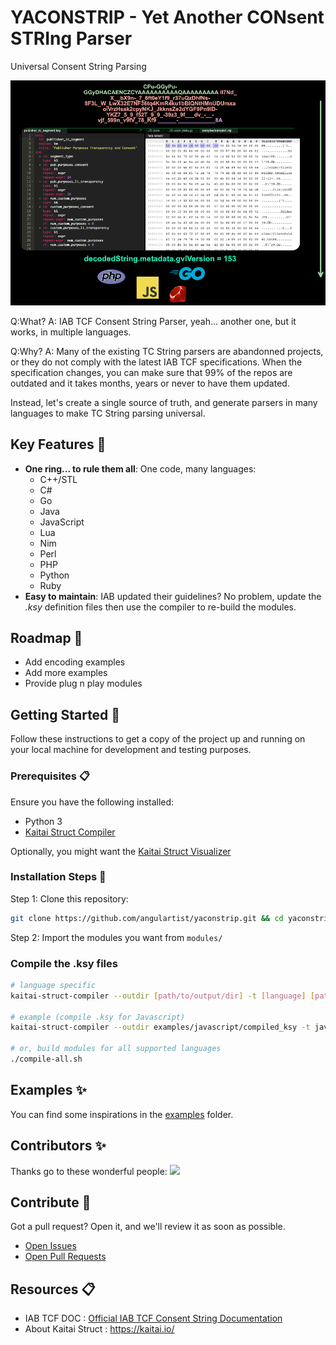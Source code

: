 # YACONSTRIP - Yet Another CONsent STRIng Parser

Universal Consent String Parsing

![YACONSTRIP](docs/header.png)

Q:What?
A: IAB TCF Consent String Parser, yeah... another one, but it works, in multiple languages.

Q:Why? 
A: Many of the existing TC String parsers are abandonned projects, or they do not comply
with the latest IAB TCF specifications. When the specification changes, you can make sure that
99% of the repos are outdated and it takes months, years or never to have them updated.

Instead, let's create a single source of truth, and generate parsers in many languages to make TC String parsing universal.


## Key Features 🎯
- **One ring... to rule them all**: One code, many languages:
    - C++/STL
    - C#
    - Go 
    - Java
    - JavaScript
    - Lua
    - Nim 
    - Perl
    - PHP
    - Python
    - Ruby
- **Easy to maintain**: IAB updated their guidelines? No problem, update the _.ksy_ definition files then use the compiler to re-build the modules.


## Roadmap 🎯
- Add encoding examples
- Add more examples
- Provide plug n play modules

## Getting Started 🚀

Follow these instructions to get a copy of the project up and running on your local machine for development and testing purposes.

### Prerequisites 📋

Ensure you have the following installed:
- Python 3
- [Kaitai Struct Compiler](https://kaitai.io/#download)

Optionally, you might want the [Kaitai Struct Visualizer](https://github.com/kaitai-io/kaitai_struct_visualizer)

### Installation Steps 💽

Step 1: Clone this repository:

```bash
git clone https://github.com/angulartist/yaconstrip.git && cd yaconstrip
```

Step 2: Import the modules you want from `modules/`

### Compile the .ksy files

```bash
# language specific
kaitai-struct-compiler --outdir [path/to/output/dir] -t [language] [path/to/.ksy/files]

# example (compile .ksy for Javascript)
kaitai-struct-compiler --outdir examples/javascript/compiled_ksy -t javascript kaitai/*

# or, build modules for all supported languages
./compile-all.sh
```

## Examples ✨

You can find some inspirations in the [examples](examples/) folder.

## Contributors ✨

Thanks go to these wonderful people:
<a href="https://github.com/angulartist/yaconstrip/graphs/contributors">
  <img src="https://contrib.rocks/image?repo=angulartist/yaconstrip" />
</a>

## Contribute 🤝

Got a pull request? Open it, and we'll review it as soon as possible.

- [Open Issues](https://github.com/angulartist/yaconstrip/issues)
- [Open Pull Requests](https://github.com/angulartist/yaconstrip/pulls)

## Resources 📋

- IAB TCF DOC : [Official IAB TCF Consent String Documentation](https://github.com/InteractiveAdvertisingBureau/GDPR-Transparency-and-Consent-Framework/blob/master/TCFv2/IAB%20Tech%20Lab%20-%20Consent%20string%20and%20vendor%20list%20formats%20v2.md)
- About Kaitai Struct : https://kaitai.io/


